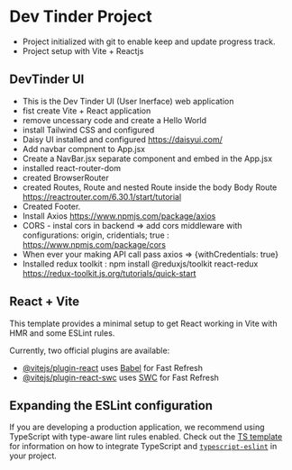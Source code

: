 # Dev Tinder Project

- Project initialized with git to enable keep and update progress track.
- Project setup with Vite + Reactjs

## DevTinder UI

- This is the Dev Tinder UI (User Inerface) web application
- fist create Vite + React application
- remove uncessary code and create a Hello World
- install Tailwind CSS and configured
- Daisy UI installed and configured  https://daisyui.com/
- Add navbar compnent to App.jsx
- Create a NavBar.jsx separate component and embed in the App.jsx
- installed react-router-dom
- created BrowserRouter
- created Routes, Route and nested Route inside the body Body Route https://reactrouter.com/6.30.1/start/tutorial
- Created Footer.
- Install Axios https://www.npmjs.com/package/axios
- CORS - instal cors in backend => add cors middleware with configurations: origin, cridentials; true : https://www.npmjs.com/package/cors
- When ever your making API call pass axios => {withCredentials: true}
- Installed redux toolkit : npm install @reduxjs/toolkit react-redux https://redux-toolkit.js.org/tutorials/quick-start



## React + Vite

This template provides a minimal setup to get React working in Vite with HMR and some ESLint rules.

Currently, two official plugins are available:

- [@vitejs/plugin-react](https://github.com/vitejs/vite-plugin-react/blob/main/packages/plugin-react) uses [Babel](https://babeljs.io/) for Fast Refresh
- [@vitejs/plugin-react-swc](https://github.com/vitejs/vite-plugin-react/blob/main/packages/plugin-react-swc) uses [SWC](https://swc.rs/) for Fast Refresh

## Expanding the ESLint configuration

If you are developing a production application, we recommend using TypeScript with type-aware lint rules enabled. Check out the [TS template](https://github.com/vitejs/vite/tree/main/packages/create-vite/template-react-ts) for information on how to integrate TypeScript and [`typescript-eslint`](https://typescript-eslint.io) in your project.
